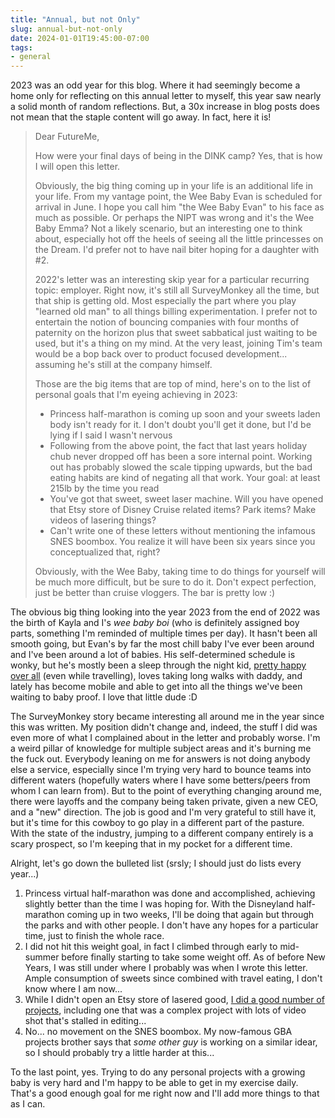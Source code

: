 ```yaml
---
title: "Annual, but not Only"
slug: annual-but-not-only
date: 2024-01-01T19:45:00-07:00
tags:
- general
---
```

2023 was an odd year for this blog. Where it had seemingly become a home only for reflecting on this annual letter to myself, this year saw nearly a solid month of random reflections. But, a 30x increase in blog posts does not mean that the staple content will go away. In fact, here it is!

> Dear FutureMe,
>
> How were your final days of being in the DINK camp? Yes, that is how I will open this letter.
>
> Obviously, the big thing coming up in your life is an additional life in your life. From my vantage point, the Wee Baby Evan is scheduled for arrival in June. I hope you call him "the Wee Baby Evan" to his face as much as possible. Or perhaps the NIPT was wrong and it's the Wee Baby Emma? Not a likely scenario, but an interesting one to think about, especially hot off the heels of seeing all the little princesses on the Dream. I'd prefer not to have nail biter hoping for a daughter with #2.
>
> 2022's letter was an interesting skip year for a particular recurring topic: employer. Right now, it's still all SurveyMonkey all the time, but that ship is getting old. Most especially the part where you play "learned old man" to all things billing experimentation. I prefer not to entertain the notion of bouncing companies with four months of paternity on the horizon plus that sweet sabbatical just waiting to be used, but it's a thing on my mind. At the very least, joining Tim's team would be a bop back over to product focused development... assuming he's still at the company himself.
>
> Those are the big items that are top of mind, here's on to the list of personal goals that I'm eyeing achieving in 2023:
>
> - Princess half-marathon is coming up soon and your sweets laden body isn't ready for it. I don't doubt you'll get it done, but I'd be lying if I said I wasn't nervous
> - Following from the above point, the fact that last years holiday chub never dropped off has been a sore internal point. Working out has probably slowed the scale tipping upwards, but the bad eating habits are kind of negating all that work. Your goal: at least 215lb by the time you read
> - You've got that sweet, sweet laser machine. Will you have opened that Etsy store of Disney Cruise related items? Park items? Make videos of lasering things?
> - Can't write one of these letters without mentioning the infamous SNES boombox. You realize it will have been six years since you conceptualized that, right?
>
> Obviously, with the Wee Baby, taking time to do things for yourself will be much more difficult, but be sure to do it. Don't expect perfection, just be better than cruise vloggers. The bar is pretty low :)

The obvious big thing looking into the year 2023 from the end of 2022 was the birth of Kayla and I's _wee baby boi_ (who is definitely assigned boy parts, something I'm reminded of multiple times per day). It hasn't been all smooth going, but Evan's by far the most chill baby I've ever been around and I've been around a lot of babies. His self-determined schedule is wonky, but he's mostly been a sleep through the night kid, [pretty happy over all](https://dxprog.com/entry/bloggy-blog-21-do-we-have-best-baby) (even while travelling), loves taking long walks with daddy, and lately has become mobile and able to get into all the things we've been waiting to baby proof. I love that little dude :D

The SurveyMonkey story became interesting all around me in the year since this was written. My position didn't change and, indeed, the stuff I did was even more of what I complained about in the letter and probably worse. I'm a weird pillar of knowledge for multiple subject areas and it's burning me the fuck out. Everybody leaning on me for answers is not doing anybody else a service, especially since I'm trying very hard to bounce teams into different waters (hopefully waters where I have some betters/peers from whom I can learn from). But to the point of everything changing around me, there were layoffs and the company being taken private, given a new CEO, and a "new" direction. The job is good and I'm very grateful to still have it, but it's time for this cowboy to go play in a different part of the pasture. With the state of the industry, jumping to a different company entirely is a scary prospect, so I'm keeping that in my pocket for a different time.

Alright, let's go down the bulleted list (srsly; I should just do lists every year...)

1. Princess virtual half-marathon was done and accomplished, achieving slightly better than the time I was hoping for. With the Disneyland half-marathon coming up in two weeks, I'll be doing that again but through the parks and with other people. I don't have any hopes for a particular time, just to finish the whole race.
2. I did not hit this weight goal, in fact I climbed through early to mid-summer before finally starting to take some weight off. As of before New Years, I was still under where I probably was when I wrote this letter. Ample consumption of sweets since combined with travel eating, I don't know where I am now...
3. While I didn't open an Etsy store of lasered good, [I did a good number of projects](https://dxprog.com/entry/bloggy-blog-17-future-lasers), including one that was a complex project with lots of video shot that's stalled in editing...
4. No... no movement on the SNES boombox. My now-famous GBA projects brother says that _some other guy_ is working on a similar idear, so I should probably try a little harder at this...

To the last point, yes. Trying to do any personal projects with a growing baby is very hard and I'm happy to be able to get in my exercise daily. That's a good enough goal for me right now and I'll add more things to that as I can.
